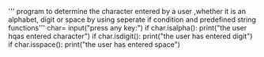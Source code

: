 ''' program to determine the character entered by a user ,whether 
it is an alphabet, digit or space by using seperate if condition 
and predefined string functions'''
char= input("press any key:")
if char.isalpha():
    print("the user hqas entered character")
if char.isdigit():
    print("the user has entered digit")
if char.isspace():
    print("the user has entered space")
